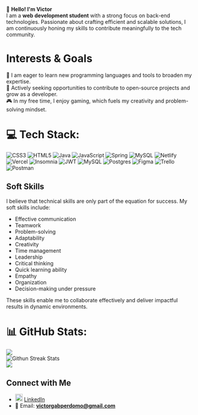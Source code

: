 👋 **Hello! I'm Victor**  
I am a **web development student** with a strong focus on back-end technologies. Passionate about crafting efficient and scalable solutions, I am continuously honing my skills to contribute meaningfully to the tech community.

# Interests & Goals

🎯 I am eager to learn new programming languages and tools to broaden my expertise.  
🌱 Actively seeking opportunities to contribute to open-source projects and grow as a developer.  
🎮 In my free time, I enjoy gaming, which fuels my creativity and problem-solving mindset.

# 💻 Tech Stack:
![CSS3](https://img.shields.io/badge/css3-%231572B6.svg?style=for-the-badge&logo=css3&logoColor=white) ![HTML5](https://img.shields.io/badge/html5-%23E34F26.svg?style=for-the-badge&logo=html5&logoColor=white) ![Java](https://img.shields.io/badge/java-%23ED8B00.svg?style=for-the-badge&logo=openjdk&logoColor=white) ![JavaScript](https://img.shields.io/badge/javascript-%23323330.svg?style=for-the-badge&logo=javascript&logoColor=%23F7DF1E) ![Spring](https://img.shields.io/badge/spring-%236DB33F.svg?style=for-the-badge&logo=spring&logoColor=white) ![MySQL](https://img.shields.io/badge/mysql-4479A1.svg?style=for-the-badge&logo=mysql&logoColor=white) ![Netlify](https://img.shields.io/badge/netlify-%23000000.svg?style=for-the-badge&logo=netlify&logoColor=#00C7B7) ![Vercel](https://img.shields.io/badge/vercel-%23000000.svg?style=for-the-badge&logo=vercel&logoColor=white) ![Insomnia](https://img.shields.io/badge/Insomnia-black?style=for-the-badge&logo=insomnia&logoColor=5849BE) ![JWT](https://img.shields.io/badge/JWT-black?style=for-the-badge&logo=JSON%20web%20tokens) ![MySQL](https://img.shields.io/badge/mysql-4479A1.svg?style=for-the-badge&logo=mysql&logoColor=white) ![Postgres](https://img.shields.io/badge/postgres-%23316192.svg?style=for-the-badge&logo=postgresql&logoColor=white) ![Figma](https://img.shields.io/badge/figma-%23F24E1E.svg?style=for-the-badge&logo=figma&logoColor=white) ![Trello](https://img.shields.io/badge/Trello-%23026AA7.svg?style=for-the-badge&logo=Trello&logoColor=white) ![Postman](https://img.shields.io/badge/Postman-FF6C37?style=for-the-badge&logo=postman&logoColor=white)


## Soft Skills

I believe that technical skills are only part of the equation for success. My soft skills include:  
- Effective communication  
- Teamwork  
- Problem-solving  
- Adaptability  
- Creativity  
- Time management  
- Leadership  
- Critical thinking  
- Quick learning ability  
- Empathy  
- Organization  
- Decision-making under pressure

These skills enable me to collaborate effectively and deliver impactful results in dynamic environments.
  

# 📊 GitHub Stats:
![](https://github-readme-stats.vercel.app/api?username=Realgabito&theme=dark&hide_border=false&include_all_commits=false&count_private=false)<br/>
![Githun Streak Stats](https://github-readme-streak-stats.herokuapp.com/?user=Realgabito&theme=dark&hide_border=false)<br/>
![](https://github-readme-stats.vercel.app/api/top-langs/?username=Realgabito&theme=dark&hide_border=false&include_all_commits=false&count_private=false&layout=compact)

## Connect with Me

- <img src="https://upload.wikimedia.org/wikipedia/commons/c/ca/LinkedIn_logo_initials.png" alt="LinkedIn" width="20"/> [LinkedIn](https://www.linkedin.com/in/victor-perdomo-4630b5249)  
- 📧 Email: **victorgabperdomo@gmail.com** 

